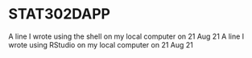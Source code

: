 # STAT302DAPP
A line I wrote using the shell on my local computer on 21 Aug 21
A line I wrote using RStudio on my local computer on 21 Aug 21

